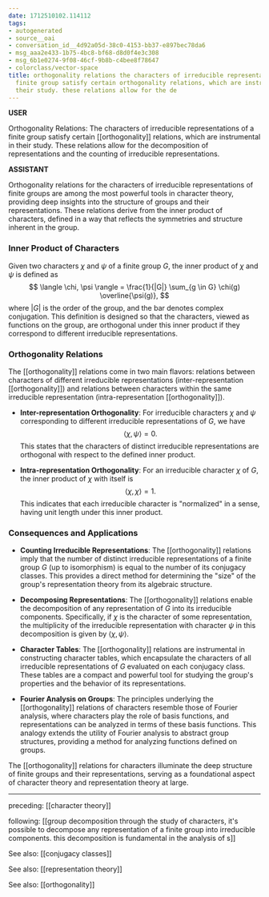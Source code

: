 ```yaml
---
date: 1712510102.114112
tags:
- autogenerated
- source__oai
- conversation_id__4d92a05d-38c0-4153-bb37-e897bec78da6
- msg_aaa2e433-1b75-4bc8-bf68-d8d0f4e3c308
- msg_6b1e0274-9f08-46cf-9b8b-c4bee8f78647
- colorclass/vector-space
title: orthogonality relations the characters of irreducible representations of a
  finite group satisfy certain orthogonality relations, which are instrumental in
  their study. these relations allow for the de
---
```


**USER**

Orthogonality Relations: The characters of irreducible representations of a finite group satisfy certain [[orthogonality]] relations, which are instrumental in their study. These relations allow for the decomposition of representations and the counting of irreducible representations.


**ASSISTANT**

Orthogonality relations for the characters of irreducible representations of finite groups are among the most powerful tools in character theory, providing deep insights into the structure of groups and their representations. These relations derive from the inner product of characters, defined in a way that reflects the symmetries and structure inherent in the group.

### Inner Product of Characters

Given two characters $\chi$ and $\psi$ of a finite group $G$, the inner product of $\chi$ and $\psi$ is defined as
$$
\langle \chi, \psi \rangle = \frac{1}{|G|} \sum_{g \in G} \chi(g) \overline{\psi(g)},
$$
where $|G|$ is the order of the group, and the bar denotes complex conjugation. This definition is designed so that the characters, viewed as functions on the group, are orthogonal under this inner product if they correspond to different irreducible representations.

### Orthogonality Relations

The [[orthogonality]] relations come in two main flavors: relations between characters of different irreducible representations (inter-representation [[orthogonality]]) and relations between characters within the same irreducible representation (intra-representation [[orthogonality]]).

- **Inter-representation Orthogonality**: For irreducible characters $\chi$ and $\psi$ corresponding to different irreducible representations of $G$, we have
$$
\langle \chi, \psi \rangle = 0.
$$
This states that the characters of distinct irreducible representations are orthogonal with respect to the defined inner product.

- **Intra-representation Orthogonality**: For an irreducible character $\chi$ of $G$, the inner product of $\chi$ with itself is
$$
\langle \chi, \chi \rangle = 1.
$$
This indicates that each irreducible character is "normalized" in a sense, having unit length under this inner product.

### Consequences and Applications

- **Counting Irreducible Representations**: The [[orthogonality]] relations imply that the number of distinct irreducible representations of a finite group $G$ (up to isomorphism) is equal to the number of its conjugacy classes. This provides a direct method for determining the "size" of the group's representation theory from its algebraic structure.

- **Decomposing Representations**: The [[orthogonality]] relations enable the decomposition of any representation of $G$ into its irreducible components. Specifically, if $\chi$ is the character of some representation, the multiplicity of the irreducible representation with character $\psi$ in this decomposition is given by $\langle \chi, \psi \rangle$.

- **Character Tables**: The [[orthogonality]] relations are instrumental in constructing character tables, which encapsulate the characters of all irreducible representations of $G$ evaluated on each conjugacy class. These tables are a compact and powerful tool for studying the group's properties and the behavior of its representations.

- **Fourier Analysis on Groups**: The principles underlying the [[orthogonality]] relations of characters resemble those of Fourier analysis, where characters play the role of basis functions, and representations can be analyzed in terms of these basis functions. This analogy extends the utility of Fourier analysis to abstract group structures, providing a method for analyzing functions defined on groups.

The [[orthogonality]] relations for characters illuminate the deep structure of finite groups and their representations, serving as a foundational aspect of character theory and representation theory at large.


---

preceding: [[character theory]]  


following: [[group decomposition through the study of characters, it's possible to decompose any representation of a finite group into irreducible components. this decomposition is fundamental in the analysis of s]]

See also: [[conjugacy classes]]


See also: [[representation theory]]


See also: [[orthogonality]]